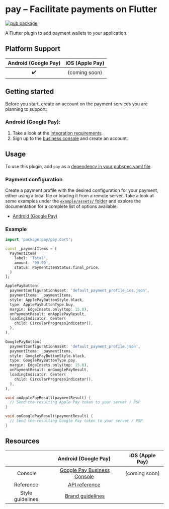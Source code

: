 # pay – Facilitate payments on Flutter
[![pub package](https://img.shields.io/pub/v/pay.svg)](https://pub.dartlang.org/packages/pay)

A Flutter plugin to add payment wallets to your application.

## Platform Support
| Android (Google Pay) | iOS (Apple Pay) |
|:---:|:---:|
|    ✔️    |  (coming soon)  |

## Getting started
Before you start, create an account on the payment services you are planning to support:

### Android (Google Pay):
1. Take a look at the [integration requirements](https://developers.google.com/pay/api/android/overview).
2. Sign up to the [business console](https://pay.google.com/business/console) and create an account.

## Usage
To use this plugin, add `pay` as a [dependency in your pubspec.yaml file](https://flutter.io/platform-plugins/).

### Payment configuration
Create a payment profile with the desired configuration for your payment, either using a local file or loading it from a remote server. Take a look at some examples under the [`example/assets/` folder](example/assets) and explore the documentation for a complete list of options available:
* [Android (Google Pay)](https://developers.google.com/pay/api/android/reference/request-objects#PaymentDataRequest)

### Example
```dart
import 'package:pay/pay.dart';

const _paymentItems = [
  PaymentItem(
    label: 'Total',
    amount: '99.99',
    status: PaymentItemStatus.final_price,
  )
];

ApplePayButton(
  paymentConfigurationAsset: 'default_payment_profile_ios.json',
  paymentItems: _paymentItems,
  style: ApplePayButtonStyle.black,
  type: ApplePayButtonType.buy,
  margin: EdgeInsets.only(top: 15.0),
  onPaymentResult: onApplePayResult,
  loadingIndicator: Center(
    child: CircularProgressIndicator(),
  ),
),

GooglePayButton(
  paymentConfigurationAsset: 'default_payment_profile.json',
  paymentItems: _paymentItems,
  style: GooglePayButtonStyle.black,
  type: GooglePayButtonType.pay,
  margin: EdgeInsets.only(top: 15.0),
  onPaymentResult: onGooglePayResult,
  loadingIndicator: Center(
    child: CircularProgressIndicator(),
  ),
),

void onApplePayResult(paymentResult) {
  // Send the resulting Apple Pay token to your server / PSP
}

void onGooglePayResult(paymentResult) {
  // Send the resulting Google Pay token to your server / PSP
}
```

## Resources
|| Android (Google Pay) | iOS (Apple Pay) |
|:---:|:---:|:---:|
| Console | [Google Pay Business Console](https://pay.google.com/business/console/) |  (coming soon)  |
| Reference | [API reference](https://developers.google.com/pay/api/android/reference/client)
| Style guidelines | [Brand guidelines](https://developers.google.com/pay/api/android/guides/brand-guidelines)